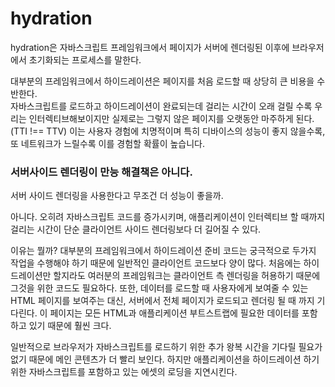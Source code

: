 # hydration

hydration은 자바스크립트 프레임워크에서 페이지가 서버에 렌더링된 이후에 브라우저에서 초기화되는 프로세스를 말한다.

대부분의 프레임워크에서 하이드레이션은 페이지를 처음 로드할 때 상당히 큰 비용을 수반한다.  
자바스크립트를 로드하고 하이드레이션이 완료되는데 걸리는 시간이 오래 걸릴 수록 우리는 인터렉티브해보이지만 실제로는 그렇지 않은 페이지를 오랫동안 마주하게 된다. (TTI !== TTV) 이는 사용자 경험에 치명적이며 특히 디바이스의 성능이 좋지 않을수록, 또 네트워크가 느릴수록 이를 경험할 확률이 높습니다.

### **서버사이드 렌더링이 만능 해결책은 아니다.**

서버 사이드 렌더링을 사용한다고 무조건 더 성능이 좋을까.

아니다. 오히려 자바스크립트 코드를 증가시키며, 애플리케이션이 인터렉티브 할 때까지 걸리는 시간이 단순 클라이언트 사이드 렌더링보다 더 길어질 수 있다.

이유는 뭘까?
대부분의 프레임워크에서 하이드레이션 준비 코드는 궁극적으로 두가지 작업을 수행해야 하기 때문에 일반적인 클라이언트 코드보다 양이 많다. 처음에는 하이드레이션만 할지라도 여러분의 프레임워크는 클라이언트 측 렌더링을 허용하기 때문에 그것을 위한 코드도 필요하다.
또한, 데이터를 로드할 때 사용자에게 보여줄 수 있는 HTML 페이지를 보여주는 대신, 서버에서 전체 페이지가 로드되고 렌더링 될 때 까지 기다린다. 이 페이지는 모든 HTML과 애플리케이션 부트스트랩에 필요한 데이터를 포함하고 있기 때문에 훨씬 크다.

일반적으로 브라우저가 자바스크립트를 로드하기 위한 추가 왕복 시간을 기다릴 필요가 없기 때문에 메인 콘텐츠가 더 빨리 보인다. 하지만 애플리케이션을 하이드레이션 하기 위한 자바스크립트를 포함하고 있는 에셋의 로딩을 지연시킨다.
